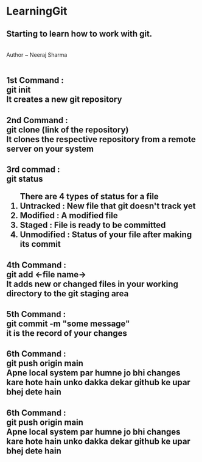 # LearningGit
<h2>Starting to learn how to work with git.</h2>
<br>
Author ~ Neeraj Sharma
<br><br>
<h2>
    <b>1st Command :<b><br>
    git init <br>
    It creates a new git repository<br>
</h2>
<h2>
    <b>2nd Command :<b><br>
    git clone (link of the repository)<br>
    It clones the respective repository from a remote server on your system<br>
</h2>
<h2>
    <b>3rd commad : <b><br>
    git status<br>
    <ol>
    There are 4 types of status for a file<br>
    <li><b>Untracked</b> : New file that git doesn't track yet</li>
    <li><b>Modified</b> : A modified file</li>
    <li><b>Staged</b> : File is ready to be committed</li>
    <li><b>Unmodified</b> : Status of your file after making its commit</li>
    </ol>
</h2>
<h2>
    <b>4th Command :<b><br>
    git add <-file name-> <br>
    It adds new or changed files in your working directory to the git staging area<br>
</h2>
<h2>
    <b>5th Command :<b><br>
    git commit -m "some message" <br>
    it is the record of your changes<br>
</h2>
<h2>
    <b>6th Command :<b><br>
    git push origin main <br>
    Apne local system par humne jo bhi changes kare hote hain unko dakka dekar github ke upar bhej dete hain<br>
</h2>
<h2>
    <b>6th Command :<b><br>
    git push origin main <br>
    Apne local system par humne jo bhi changes kare hote hain unko dakka dekar github ke upar bhej dete hain<br>
</h2>


